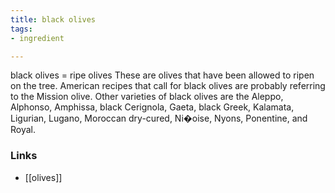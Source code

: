 ```yaml
---
title: black olives
tags:
- ingredient

---
```

black olives = ripe olives These are olives that have been allowed to ripen on the tree. American recipes that call for black olives are probably referring to the Mission olive. Other varieties of black olives are the Aleppo, Alphonso, Amphissa, black Cerignola, Gaeta, black Greek, Kalamata, Ligurian, Lugano, Moroccan dry-cured, Ni�oise, Nyons, Ponentine, and Royal.

### Links

* [[olives]]
